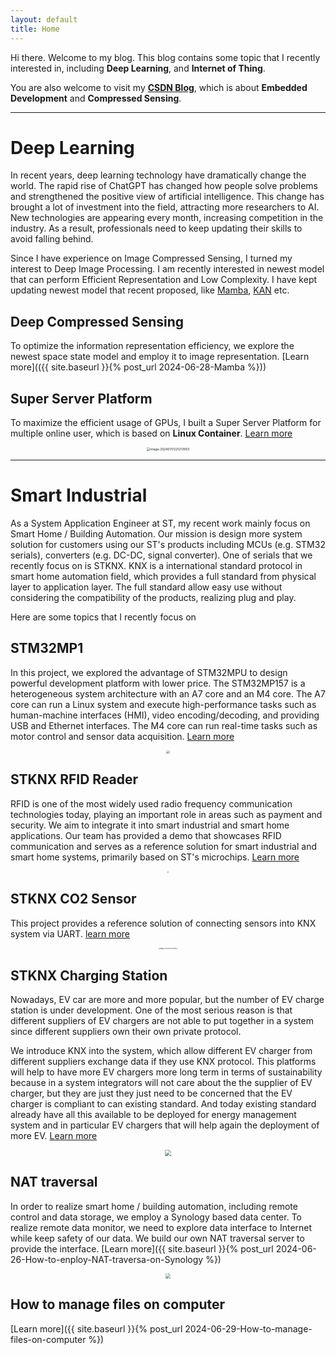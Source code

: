 ```yaml
---
layout: default
title: Home
---
```




Hi there. Welcome to my blog. This blog contains some topic that I recently interested in, including **Deep Learning**, and **Internet of Thing**.

You are also welcome to visit my [**CSDN Blog**](https://dwgan.blog.csdn.net/), which is about **Embedded Development**  and **Compressed Sensing**.



---



# **Deep Learning**

In recent years, deep learning technology have dramatically change the world. The rapid rise of ChatGPT has changed how people solve problems and strengthened the positive view of artificial intelligence. This change has brought a lot of investment into the field, attracting more researchers to AI. New technologies are appearing every month, increasing competition in the industry. As a result, professionals need to keep updating their skills to avoid falling behind.

Since I have experience on Image Compressed Sensing, I turned my interest to Deep Image Processing. I am recently interested in newest model that can perform Efficient Representation and Low Complexity. I have kept updating newest model that recent proposed, like [Mamba](https://arxiv.org/abs/2312.00752), [KAN](https://arxiv.org/abs/2404.19756) etc.



## Deep Compressed Sensing

To optimize the information representation efficiency, we explore the newest space state model and employ it to image representation. [Learn more](({{ site.baseurl }}{% post_url 2024-06-28-Mamba %}))





## Super Server Platform

To maximize the efficient usage of GPUs, I built a Super Server Platform for multiple online user, which is based on **Linux Container**. [Learn more](https://dwgan.github.io/super-server-platform/)

<p align="center">
	<img src="https://dwgan.top/PicGo/img/202406211933798.png" alt="image-20240117221213953" style="zoom:35%;" />
</p>


---

# **Smart Industrial**

As a System Application Engineer at ST, my recent work mainly focus on Smart Home / Building Automation. Our mission is design more system solution for customers using our ST's products including MCUs (e.g. STM32 serials), converters (e.g. DC-DC, signal converter). One of serials that we recently focus on is STKNX. KNX is a international standard protocol in smart home automation field, which provides a full standard from physical layer to application layer. The full standard allow easy use without considering the compatibility of the products, realizing plug and play.

Here are some topics that I recently focus on



## STM32MP1

In this project, we explored the advantage of STM32MPU to design powerful development platform with lower price. The STM32MP157 is a heterogeneous system architecture with an A7 core and an M4 core. The A7 core can run a Linux system and execute high-performance tasks such as human-machine interfaces (HMI), video encoding/decoding, and providing USB and Ethernet interfaces. The M4 core can run real-time tasks such as motor control and sensor data acquisition. [Learn more](https://www.st.com/en/microcontrollers-microprocessors/stm32-arm-cortex-mpus.html)

<p align="center">
  <img src="https://dwgan.top/PicGo/img/202409210037469.png" style="zoom: 33%;" />
</p>


## STKNX RFID Reader

RFID is one of the most widely used radio frequency communication technologies today, playing an important role in areas such as payment and security. We aim to integrate it into smart industrial and smart home applications. Our team has provided a demo that showcases RFID communication and serves as a reference solution for smart industrial and smart home systems, primarily based on ST's microchips. [Learn more](https://github.com/dwgan/STKNX-RFID-Reader)

<p align="center">
  <img src="https://dwgan.top/PicGo/img/image-20240628185032085.png" style="zoom: 18%;" />
</p>


## STKNX CO2 Sensor

This project provides a reference solution of connecting sensors into KNX system via UART. [learn more](https://github.com/dwgan/STKNX_CO2Sensor)

<p align="center">
	<img src="https://dwgan.top/PicGo/img/image-20240628185247365.png" alt="image-20240117221213953" style="zoom:15%;" />
</p>



## STKNX Charging Station

Nowadays, EV car are more and more popular, but the number of EV charge station is under development. One of the most serious reason is that different suppliers of EV chargers are not able to put together in a system since different suppliers own their own private protocol. 

We introduce KNX into the system, which allow different EV charger from different suppliers exchange data if they use KNX protocol. This platforms  will help to have more EV chargers more long term in terms of sustainability because in a system integrators will not care about the the supplier of EV charger, but they are just they just need to be concerned that the EV charger is compliant to can existing standard. And today existing standard already have all this available to be deployed for energy management system and in particular EV chargers that will help again the deployment of more EV. [Learn more](https://github.com/dwgan/STKNX_ChargeStation)

<p align="center">
  <img src="https://dwgan.top/PicGo/img/image-20240711175747573.png" style="zoom: 60%;" />
</p>


## NAT traversal

In order to realize smart home / building automation, including remote control and data storage, we employ a Synology based data center. To realize remote data monitor, we need to explore data interface to Internet while keep safety of our data. We build our own NAT traversal server to provide the interface. [Learn more]({{ site.baseurl }}{% post_url 2024-06-26-How-to-enploy-NAT-traversa-on-Synology %})

<p align="center">
  <img src="https://dwgan.top/PicGo/img/202409210040470.png" style="zoom: 50%;" />
</p>


## How to manage files on computer

[Learn more]({{ site.baseurl }}{% post_url 2024-06-29-How-to-manage-files-on-computer %})


